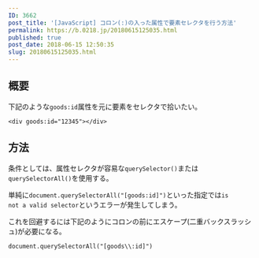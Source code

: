 ```yaml
---
ID: 3662
post_title: '[JavaScript] コロン(:)の入った属性で要素セレクタを行う方法'
permalink: https://b.0218.jp/20180615125035.html
published: true
post_date: 2018-06-15 12:50:35
slug: 20180615125035.html
---
```

<h2>概要</h2>

下記のような<code>goods:id</code>属性を元に要素をセレクタで拾いたい。

<pre><code class="language-html">&lt;div goods:id="12345"&gt;&lt;/div&gt;
</code></pre>

<h2>方法</h2>

条件としては、属性セレクタが容易な<code>querySelector()</code>または<code>querySelectorAll()</code>を使用する。

単純に<code>document.querySelectorAll("[goods:id]")</code>といった指定では<code>is not a valid selector</code>というエラーが発生してしまう。

これを回避するには下記のようにコロンの前にエスケープ(二重バックスラッシュ)が必要になる。

<pre><code class="language-js">document.querySelectorAll("[goods\\:id]")
</code></pre>